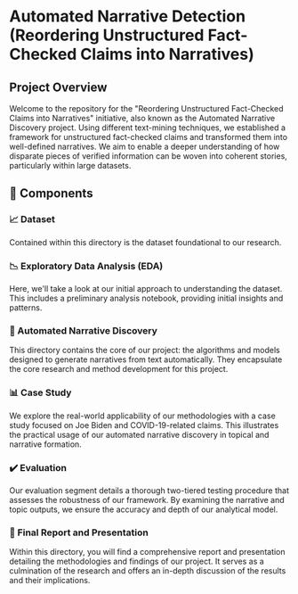 # Automated Narrative Detection (Reordering Unstructured Fact-Checked Claims into Narratives)

## Project Overview
Welcome to the repository for the "Reordering Unstructured Fact-Checked Claims into Narratives" initiative, also known as the Automated Narrative Discovery project. Using different text-mining techniques, we established a  framework for unstructured fact-checked claims and transformed them into well-defined narratives. We aim to enable a deeper understanding of how disparate pieces of verified information can be woven into coherent stories, particularly within large datasets.

## 📁 Components

### 📈 Dataset
Contained within this directory is the dataset foundational to our research.

### 📉 Exploratory Data Analysis (EDA)
Here, we'll take a look at our initial approach to understanding the dataset. This includes a preliminary analysis notebook, providing initial insights and patterns.

### 🧠 Automated Narrative Discovery
This directory contains the core of our project: the algorithms and models designed to generate narratives from text automatically. They encapsulate the core research and method development for this project.

### 📊 Case Study
We explore the real-world applicability of our methodologies with a case study focused on Joe Biden and COVID-19-related claims. This illustrates the practical usage of our automated narrative discovery in topical and narrative formation.

### ✔️ Evaluation
Our evaluation segment details a thorough two-tiered testing procedure that assesses the robustness of our framework. By examining the narrative and topic outputs, we ensure the accuracy and depth of our analytical model.

### 📝 Final Report and Presentation
Within this directory, you will find a comprehensive report and presentation detailing the methodologies and findings of our project. It serves as a culmination of the research and offers an in-depth discussion of the results and their implications.
